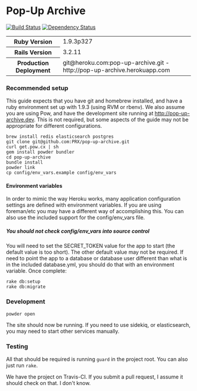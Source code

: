 # Pop-Up Archive

[![Build Status](https://travis-ci.org/PRX/pop-up-archive.png?branch=master)](https://travis-ci.org/PRX/pop-up-archive)
[![Dependency Status](https://gemnasium.com/PRX/pop-up-archive.png)](https://gemnasium.com/PRX/pop-up-archive)
<table>
  <tr>
    <th>
      Ruby Version
    </th>
    <td>
      1.9.3p327
    </td>
  </tr>
  <tr>
    <th>
      Rails Version
    </th>
    <td>
      3.2.11
    </td>
  </tr>
  <tr>
    <th>
      Production Deployment
    </th>
    <td>
      git@heroku.com:pop-up-archive.git - http://pop-up-archive.herokuapp.com
    </td>
  </tr>
</table>

### Recommended setup

This guide expects that you have git and homebrew installed, and have a ruby environment set up with 1.9.3 (using RVM or rbenv). We also assume you are using Pow, and have the development site running at http://pop-up-archive.dev. This is not required, but some aspects of the guide may not be appropriate for different configurations.

    brew install redis elasticsearch postgres
    git clone git@github.com:PRX/pop-up-archive.git
    curl get.pow.cx | sh
    gem install powder bundler
    cd pop-up-archive
    bundle install
    powder link
    cp config/env_vars.example config/env_vars

#### Environment variables

In order to mimic the way Heroku works, many application configuration settings are defined with environment variables. If you are using foreman/etc you may have a different way of accomplishing this.  You can also use the included support for the config/env_vars file. 

##### You should not check config/env_vars into source control

You will need to set the SECRET_TOKEN value for the app to start (the default value is too short). The other default value may not be required. If need to point the app to a database or database user different than what is in the included database.yml, you should do that with an environment variable. Once complete:

	rake db:setup
	rake db:migrate
	
### Development

	powder open

The site should now be running. If you need to use sidekiq, or elasticsearch, you may need to start other services manually.

### Testing

All that should be required is running `guard` in the project root. You can also just run `rake`.

We have the project on Travis-CI. If you submit a pull request, I assume it should check on that. I don't know.
